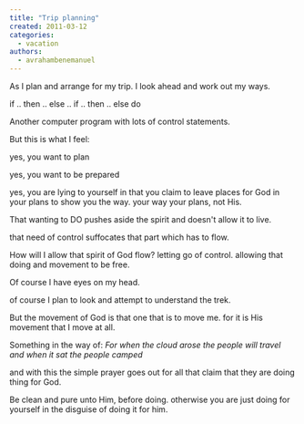 ```yaml
---
title: "Trip planning"
created: 2011-03-12
categories: 
  - vacation
authors: 
  - avrahambenemanuel
---
```


As I plan and arrange for my trip. I look ahead and work out my ways.

if .. then .. else .. if .. then .. else do

Another computer program with lots of control statements.

But this is what I feel:

yes, you want to plan

yes, you want to be prepared

yes, you are lying to yourself in that you claim to leave places for God in your plans to show you the way. your way your plans, not His.

That wanting to DO pushes aside the spirit and doesn't allow it to live.

that need of control suffocates that part which has to flow.

How will I allow that spirit of God flow? letting go of control. allowing that doing and movement to be free.

Of course I have eyes on my head.

of course I plan to look and attempt to understand the trek.

But the movement of God is that one that is to move me. for it is His movement that I move at all.

Something in the way of: _For when the cloud arose the people will travel and when it sat the people camped_

and with this the simple prayer goes out for all that claim that they are doing thing for God.

Be clean and pure unto Him, before doing. otherwise you are just doing for yourself in the disguise of doing it for him.
